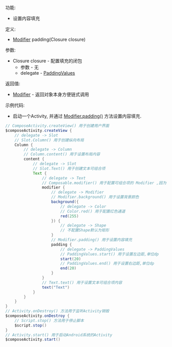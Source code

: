 功能:

+ 设置内容填充

定义:

+ [Modifier](/API/UI/Compose/Modifier/Modifier/README.md) padding(Closure closure)

参数:

+ Closure closure - 配置填充的闭包
    + 参数 - 无
    + delegate - [PaddingValues](/API/UI/Compose/Graphics/PaddingValues/README.md)

返回值:

+ [Modifier](/API/UI/Compose/Modifier/Modifier/README.md) - 返回对象本身方便链式调用

示例代码:

+ 启动一个Activity, 并通过 [Modifier.padding()](/API/UI/Compose/Modifier/Modifier/README.md?id=padding) 方法设置内容填充.

```groovy
// ComposeActivity.createView() 用于创建用户界面
$composeActivity.createView {
    // delegate -> Slot
    // Slot.Column() 用于创建纵向布局
    Column {
        // delegate -> Column
        // Column.content() 用于设置布局内容
        content {
            // delegate -> Slot
            // Slot.Text() 用于创建文本可组合项
            Text {
                // delegate -> Text
                // Composable.modifier() 用于配置可组合项的 Modifier ,因为 Text 可组合项继承自 Composable ,所以可以调用 modifier 方法
                modifier {
                    // delegate -> Modifier
                    // Modifier.background() 用于设置背景颜色
                    background({
                        // delegate -> Color
                        // Color.red() 用于配置红色通道
                        red(255)
                    }) {
                        // delegate -> Shape
                        // 不配置Shape默认为矩形
                    }
                    // Modifier.padding() 用于设置内容填充
                    padding {
                        // delegate -> PaddingValues
                        // PaddingValues.start() 用于设置左边距,单位dp
                        start(20)
                        // PaddingValues.end() 用于设置右边距,单位dp
                        end(20)
                    }
                }
                // Text.text() 用于设置文本可组合项内容
                text("Text")
            }
        }
    }
}
// Activity.onDestroy() 方法用于监听Activity销毁
$composeActivity.onDestroy {
    // Script.stop() 方法用于停止脚本
    $script.stop()
}
// Activity.start() 用于启动Android系统的Activity
$composeActivity.start()
```